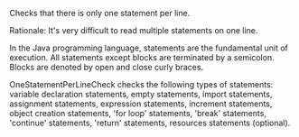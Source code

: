 Checks that there is only one statement per line.

Rationale: It's very difficult to read multiple statements on one line.

In the Java programming language, statements are the fundamental unit of
execution. All statements except blocks are terminated by a semicolon.
Blocks are denoted by open and close curly braces.

OneStatementPerLineCheck checks the following types of statements:
variable declaration statements, empty statements, import statements,
assignment statements, expression statements, increment statements,
object creation statements, 'for loop' statements, 'break' statements,
'continue' statements, 'return' statements, resources statements
(optional).
